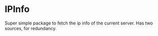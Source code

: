 # IPInfo

Super simple package to fetch the ip info of the current server. Has two sources, for redundancy.